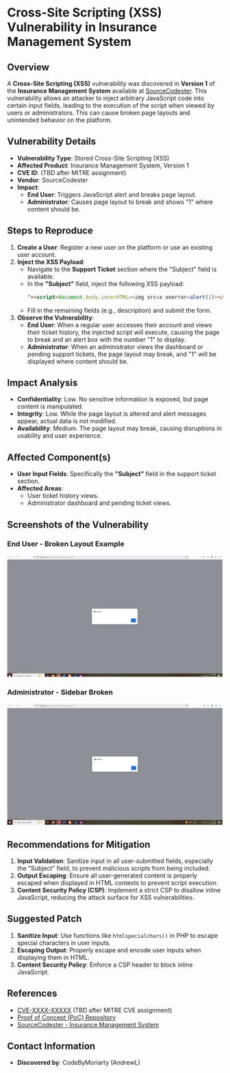 # Cross-Site Scripting (XSS) Vulnerability in Insurance Management System

## Overview
A **Cross-Site Scripting (XSS)** vulnerability was discovered in **Version 1** of the **Insurance Management System** available at [SourceCodester](https://www.sourcecodester.com/php/16995/insurance-management-system-php-mysql.html). This vulnerability allows an attacker to inject arbitrary JavaScript code into certain input fields, leading to the execution of the script when viewed by users or administrators. This can cause broken page layouts and unintended behavior on the platform.

## Vulnerability Details
- **Vulnerability Type**: Stored Cross-Site Scripting (XSS)
- **Affected Product**: Insurance Management System, Version 1
- **CVE ID**: (TBD after MITRE assignment)
- **Vendor**: SourceCodester
- **Impact**: 
  - **End User**: Triggers JavaScript alert and breaks page layout.
  - **Administrator**: Causes page layout to break and shows "1" where content should be.

## Steps to Reproduce

1. **Create a User**: Register a new user on the platform or use an existing user account.
2. **Inject the XSS Payload**:
   - Navigate to the **Support Ticket** section where the "Subject" field is available.
   - In the **"Subject"** field, inject the following XSS payload:
     ```html
     "><script>document.body.innerHTML=<img src=x onerror=alert(1)></script>
     ```
   - Fill in the remaining fields (e.g., description) and submit the form.
3. **Observe the Vulnerability**:
   - **End User**: When a regular user accesses their account and views their ticket history, the injected script will execute, causing the page to break and an alert box with the number "1" to display.
   - **Administrator**: When an administrator views the dashboard or pending support tickets, the page layout may break, and "1" will be displayed where content should be.

## Impact Analysis
- **Confidentiality**: Low. No sensitive information is exposed, but page content is manipulated.
- **Integrity**: Low. While the page layout is altered and alert messages appear, actual data is not modified.
- **Availability**: Medium. The page layout may break, causing disruptions in usability and user experience.

## Affected Component(s)
- **User Input Fields**: Specifically the **"Subject"** field in the support ticket section.
- **Affected Areas**: 
  - User ticket history views.
  - Administrator dashboard and pending ticket views.

## Screenshots of the Vulnerability

### End User - Broken Layout Example
![End User - Broken Layout](https://github.com/CodeByMoriarty/Insurance-Management-System-Stored-Xss/blob/main/admin.png)

### Administrator - Sidebar Broken
![Administrator - Sidebar Broken](https://github.com/CodeByMoriarty/Insurance-Management-System-Stored-Xss/blob/main/user.png)

## Recommendations for Mitigation
1. **Input Validation**: Sanitize input in all user-submitted fields, especially the "Subject" field, to prevent malicious scripts from being included.
2. **Output Escaping**: Ensure all user-generated content is properly escaped when displayed in HTML contexts to prevent script execution.
3. **Content Security Policy (CSP)**: Implement a strict CSP to disallow inline JavaScript, reducing the attack surface for XSS vulnerabilities.

## Suggested Patch
1. **Sanitize Input**: Use functions like `htmlspecialchars()` in PHP to escape special characters in user inputs.
2. **Escaping Output**: Properly escape and encode user inputs when displaying them in HTML.
3. **Content Security Policy**: Enforce a CSP header to block inline JavaScript.

## References
- [CVE-XXXX-XXXXX](https://www.cve.org) (TBD after MITRE CVE assignment)
- [Proof of Concept (PoC) Repository](https://github.com/CodeByMoriarty/Insurance-Management-System-Stored-Xss)
- [SourceCodester - Insurance Management System](https://www.sourcecodester.com/php/16995/insurance-management-system-php-mysql.html)

## Contact Information
- **Discovered by**: CodeByMoriarty (AndrewL)

